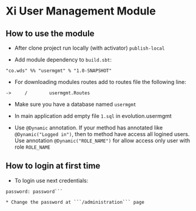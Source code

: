 Xi User Management Module
==========================

How to use the module
----------------------

* After clone project run locally (with activator) ```publish-local```

* Add module dependency to ```build.sbt```:

```"co.wds" %% "usermgmt" % "1.0-SNAPSHOT"```

* For downloading modules routes add to routes file the following line:

```->     /        usermgmt.Routes```

* Make sure you have a database named ```usermgmt```

* In main application add empty file ```1.sql``` in evolution.usermgmt

* Use ```@Dynamic``` annotation.  If your method has annotated like  ```@Dynamic("Logged in")```, then to method have access all logined users. Use annotation ```@Dynamic("ROLE_NAME")``` for allow access only user with role ```ROLE_NAME```


How to login at first time
---------------------------

* To login use next credentials:
```login: admin
password: password```

* Change the password at ```/administration``` page